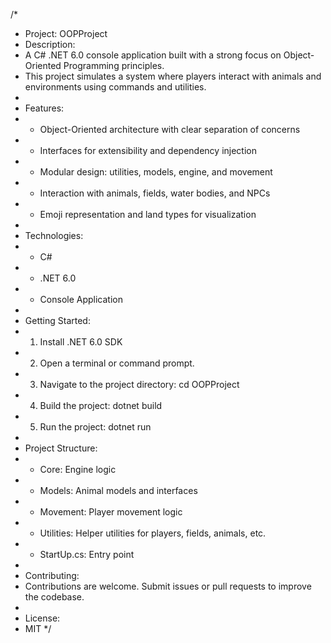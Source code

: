/*
 * Project: OOPProject
 * Description:
 * A C# .NET 6.0 console application built with a strong focus on Object-Oriented Programming principles. 
 * This project simulates a system where players interact with animals and environments using commands and utilities.
 *
 * Features:
 * - Object-Oriented architecture with clear separation of concerns
 * - Interfaces for extensibility and dependency injection
 * - Modular design: utilities, models, engine, and movement
 * - Interaction with animals, fields, water bodies, and NPCs
 * - Emoji representation and land types for visualization
 *
 * Technologies:
 * - C#
 * - .NET 6.0
 * - Console Application
 *
 * Getting Started:
 * 1. Install .NET 6.0 SDK
 * 2. Open a terminal or command prompt.
 * 3. Navigate to the project directory: cd OOPProject
 * 4. Build the project: dotnet build
 * 5. Run the project: dotnet run
 *
 * Project Structure:
 * - Core: Engine logic
 * - Models: Animal models and interfaces
 * - Movement: Player movement logic
 * - Utilities: Helper utilities for players, fields, animals, etc.
 * - StartUp.cs: Entry point
 *
 * Contributing:
 * Contributions are welcome. Submit issues or pull requests to improve the codebase.
 *
 * License:
 * MIT
 */

